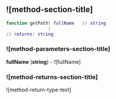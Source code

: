 ## ![method-section-title]


```lua
function getPath( fullName   // string
                )
// returns: string
```


### ![method-parameters-section-title]

**fullName** (**string**) - ![fullName]

### ![method-returns-section-title]

![method-return-type-text]

